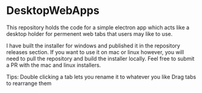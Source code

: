 # DesktopWebApps
This repository holds the code for a simple electron app which acts like a desktop holder for permenent web tabs that users may like to use. 

I have built the installer for windows and published it in the repository releases section. If you want to use it on mac or linux however, you will need to pull the repository and build the installer locally. Feel free to submit a PR with the mac and linux installers. 

Tips:
Double clicking a tab lets you rename it to whatever you like
Drag tabs to rearrange them

